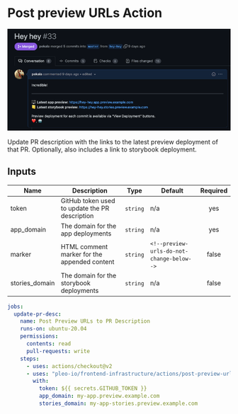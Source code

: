 # Post preview URLs Action

![](./screenshot.png)

Update PR description with the links to the latest preview deployment of that
PR. Optionally, also includes a link to storybook deployment.

## Inputs

| Name           | Description                                    | Type     | Default                                   | Required |
| -------------- | ---------------------------------------------- | -------- | ----------------------------------------- | :------: |
| token          | GitHub token used to update the PR description | `string` | n/a                                       |   yes    |
| app_domain     | The domain for the app deployments             | `string` | n/a                                       |   yes    |
| marker         | HTML comment marker for the appended content   | `string` | `<!--preview-urls-do-not-change-below-->` |  false   |
| stories_domain | The domain for the storybook deployments       | `string` | n/a                                       |  false   |

```yml
jobs:
  update-pr-desc:
    name: Post Preview URLs to PR Description
    runs-on: ubuntu-20.04
    permissions:
      contents: read
      pull-requests: write
    steps:
      - uses: actions/checkout@v2
      - uses: "pleo-io/frontend-infrastructure/actions/post-preview-urls@v1"
        with:
          token: ${{ secrets.GITHUB_TOKEN }}
          app_domain: my-app.preview.example.com
          stories_domain: my-app-stories.preview.example.com
```
